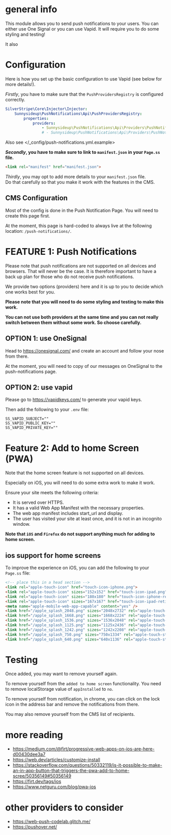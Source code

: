
# general info

This module allows you to send push notifications to your users.
You can either use One Signal or you can use Vapid.
It will require you to do some styling and testing!

It also

# Configuration

Here is how you set up the basic configuration to use Vapid (see below for more details!).

_Firstly_, you have to make sure that the `PushProvidersRegistry` is configured correctly.

```yml
SilverStripe\Core\Injector\Injector:
    Sunnysideup\PushNotifications\Api\PushProvidersRegistry:
        properties:
            providers:
                - Sunnysideup\PushNotifications\Api\Providers\PushNotificationVapid
                # - Sunnysideup\PushNotifications\Api\Providers\PushNotificationEmail
```

Also see </_config/push-notifications.yml.example>

**_Secondly_, you have to make sure to link to `manifest.json` in your `Page.ss` file.**

```html
<link rel="manifest" href="manifest.json">
```

_Thirdly_, you may opt to add more details to your `manifest.json` file.  
Do that carefully so that you make it work with the features in the CMS.

## CMS Configuration

Most of the config is done in the Push Notification Page.  You will need to create this page first.

At the moment, this page is hard-coded to always live at the following location:  `/push-notifications/`.

# FEATURE 1: Push Notifications

Please note that push notifications are not supported on all devices and browsers. That will never be the case.
It is therefore important to have a back up plan for those who do not receive push notifications.

We provide two options (providers) here and it is up to you to decide which one works best for you.

**Please note that you will need to do some styling and testing to make this work.**

**You can not use both providers at the same time and you can not really switch between them without some work. So choose carefully.**

## OPTION 1: use OneSignal

Head to <https://onesignal.com/> and create an account and follow your nose from there.

At the moment, you will need to copy of our messages on OneSignal to the push-notifications page.

## OPTION 2: use vapid

Please go to <https://vapidkeys.com/> to generate your vapid keys.

Then add the following to your `.env` file:

```env
SS_VAPID_SUBJECT=""
SS_VAPID_PUBLIC_KEY=""
SS_VAPID_PRIVATE_KEY=""
```

# Feature 2: Add to home Screen (PWA)

Note that the home screen feature is not supported on all devices.

Especially on iOS, you will need to do some extra work to make it work.

Ensure your site meets the following criteria:

- It is served over HTTPS.
- It has a valid Web App Manifest with the necessary properties.
- The web app manifest includes start_url and display.
- The user has visited your site at least once, and it is not in an incognito window.

**Note that `iOS` and `Firefox` do not support anything much for adding to home screen.**

## ios support for home screens

To improve the experience on iOS, you can add the following to your `Page.ss` file:

```html
<!-- place this in a head section -->
<link rel="apple-touch-icon" href="touch-icon-iphone.png">
<link rel="apple-touch-icon" sizes="152x152" href="touch-icon-ipad.png">
<link rel="apple-touch-icon" sizes="180x180" href="touch-icon-iphone-retina.png">
<link rel="apple-touch-icon" sizes="167x167" href="touch-icon-ipad-retina.png">
<meta name="apple-mobile-web-app-capable" content="yes" />
<link href="/apple_splash_2048.png" sizes="2048x2732" rel="apple-touch-startup-image" />
<link href="/apple_splash_1668.png" sizes="1668x2224" rel="apple-touch-startup-image" />
<link href="/apple_splash_1536.png" sizes="1536x2048" rel="apple-touch-startup-image" />
<link href="/apple_splash_1125.png" sizes="1125x2436" rel="apple-touch-startup-image" />
<link href="/apple_splash_1242.png" sizes="1242x2208" rel="apple-touch-startup-image" />
<link href="/apple_splash_750.png" sizes="750x1334" rel="apple-touch-startup-image" />
<link href="/apple_splash_640.png" sizes="640x1136" rel="apple-touch-startup-image" />
```

# Testing

Once added, you may want to remove yourself again.  

To remove yourself from the `added to home screen` functionality. You need to remove localStorage value of `appInstalled` to `no`.

To remove yourself from notification, in chrome, you can click on the lock icon in the address bar and remove the notifications from there.

You may also remove yourself from the CMS list of recipients.

# more reading

- <https://medium.com/@firt/progressive-web-apps-on-ios-are-here-d00430dee3a7>
- <https://web.dev/articles/customize-install>
- <https://stackoverflow.com/questions/50332119/is-it-possible-to-make-an-in-app-button-that-triggers-the-pwa-add-to-home-scree/50356149#50356149>
- <https://firt.dev/tags/ios>
- <https://www.netguru.com/blog/pwa-ios>

# other providers to consider

- <https://web-push-codelab.glitch.me/>
- <https://pushover.net/>

